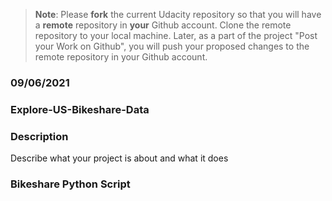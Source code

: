>**Note**: Please **fork** the current Udacity repository so that you will have a **remote** repository in **your** Github account. Clone the remote repository to your local machine. Later, as a part of the project "Post your Work on Github", you will push your proposed changes to the remote repository in your Github account.

### 09/06/2021

### Explore-US-Bikeshare-Data

### Description
Describe what your project is about and what it does

### Bikeshare Python Script

